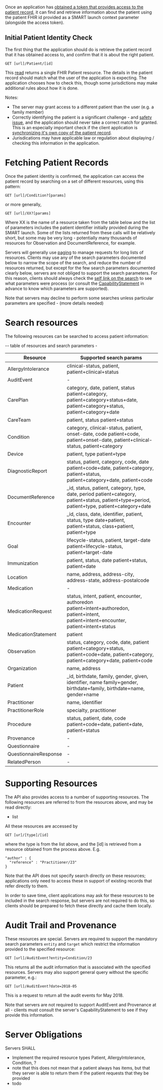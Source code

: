 Once an application has [obtained a token that provides access to the patient record](access.html), it can 
find and retrieve information about the patient using the patient FHIR id provided as a SMART launch context parameter (alongside the access token). 

## Initial Patient Identity Check 

The first thing that the application should do is retrieve the patient record that it has obtained access to, and confirm that it is about the right patient.

    GET [url]/Patient/[id]

This [read](http://hl7.org/fhir/http.html#read) returns a single FHIR Patient resource.
The details in the patient record should match what the user of the application is expecting. The application chooses how to check this, though some jurisdictions may make additional rules about how it is done. 

Notes:
* The server may grant access to a different patient than the user (e.g. a family member)
* Correctly identifying the patient is a significant challenge - and [safety issue](safety.html), and the application should never take a correct match for granted. This is an especially important check if the client application is [synchronizing it's own copy of the patient record](synchronization.html).
* Jurisdications may have applicable law or regulation about displaying / checking this information in the application.

# Fetching Patient Records 

Once the patient identity is confirmed, the application can access the patient record by searching on a set of different resources, using this pattern:

    GET [url]/Condition?[params]
    
or more generally, 

    GET [url]/XX?[params]

Where XX is the name of a resource taken from the table below and the list of parameters includes the patient identifier initially provided during the SMART launch. Some of the lists returned from these calls will be relatively short, but some may be very long - potentially many thousands of resources for Observation and DocumentReference, for example. 

Servers will generally use [paging](http://hl7.org/fhir/http.html#paging) to manage requests for long lists of resources. 
Clients may use any of the search parameters documented below to narrow the scope of the search, and reduce the number
of resources returned, but except for the few search parameters documented clearly below, servers are not obliged to support
the search parameters. For this reason, clients should always check the [self link on the search](http://hl7.org/fhir/search.html#errors) to see what parameters
were process (or consult the [CapabilityStatement](CapabilityStatement-ipa-server.html) in advance to know which parameters are supported). 

Note that servers may decline to perform some searches unless particular parameters are specified - (more details needed)

# Search resources 

The following resources can be searched to access patient information:

-- table of resources and search parameters -

|Resource | Supported search params|
| ------- | ---------------------- | 
| AllergyIntolerance | clinical-status, patient, patient+clinical+status |
| AuditEvent | - |
| CarePlan | category, date, patient, status patient+category, patient+category+status+date, patient+category+status, patient+category+date	 |
| CareTeam | patient, status patient+status	|
| Condition | category, clinical-status, patient, onset-date, code patient+code, patient+onset-date, patient+clinical-status, patient+category	|
| Device | patient, type patient+type |
| DiagnosticReport | status, patient, category, code, date patient+code+date, patient+category, patient+status, patient+category+date, patient+code	|
| DocumentReference | \_id, status, patient, category, type, date, period patient+category, patient+status, patient+type+period, patient+type, patient+category+date |
| Encounter | \_id, class, date, identifier, patient, status, type date+patient, patient+status, class+patient, patient+type |
| Goal | lifecycle-status, patient, target-date patient+lifecycle-status, patient+target-date | 
| Immunization | patient, status, date patient+status, patient+date	|
| Location | name, address, address-city, address-state, address-postalcode |
| Medication | - |
| MedicationRequest | status, intent, patient, encounter, authoredon patient+intent+authoredon, patient+intent, patient+intent+encounter, patient+intent+status	|
| MedicationStatement | patient |
| Observation | status, category, code, date, patient patient+category+status, patient+code+date, patient+category, patient+category+date, patient+code	|
| Organization | name, address |
| Patient | \_id, birthdate, family, gender, given, identifier, name family+gender, birthdate+family, birthdate+name, gender+name |
| Practitioner | name, identifier | 
| PractitionerRole | specialty, practitioner |
| Procedure | status, patient, date, code patient+code+date, patient+date, patient+status |
| Provenance | - |
| Questionnaire | - |
| QuestionnaireResponse | - |
| RelatedPerson | - |


# Supporting Resources

The API also provides access to a number of supporting resources. The following resources are referred to from the 
resources above, and may be read directly:

* list

All these resources are accessed by 

    GET [ur]/[type]/[id]
    
where the type is from the list above, and the [id] is retrieved from a resource obtained from the process above.
E.g. 

    "author" : {
      "reference" : "Practitioner/23"
    }

Note that the API does not specify search directly on these resources; applications only need to access these 
in support of existing records that refer directly to them. 

In order to save time, client applications may ask for these resources to be included in the search response, but
servers are not required to do this, so clients should be prepared to fetch these directly and cache them locally. 

# Audit Trail and Provenance

These resources are special. Servers are required to support the mandatory search parameters ```entity``` and ```target```
which restrict the information provided to the specified resource:

    GET [url]/AuditEvent?entity=Condition/23
    
This returns all the audit information that is associated with the specified resources. Servers may also support 
general query without the specific parameter, e.g.:

    GET [url]/AuditEvent?date=2018-05 
    
This is a request to return all the audit events for May 2018. 

Note that servers are not required to support AuditEvent and Provenance at all - clients must consult the 
server's CapabilityStatement to see if they provide this information.


# Server Obligations

Servers SHALL

* Implement the required resource types Patient, AllergyIntolerance, Condition, ?
 * note that this does not mean that a patient always has items, but that they server is able to return them if the patient requests that they be provided
* todo
